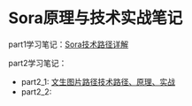 # Sora原理与技术实战笔记

part1学习笔记：[Sora技术路径详解](./part1/Readme.md)

part2学习笔记：

* part2_1: [文生图片路径技术路径、原理、实战](./part2/part2_1/Readme.md)
* part2_2: 


